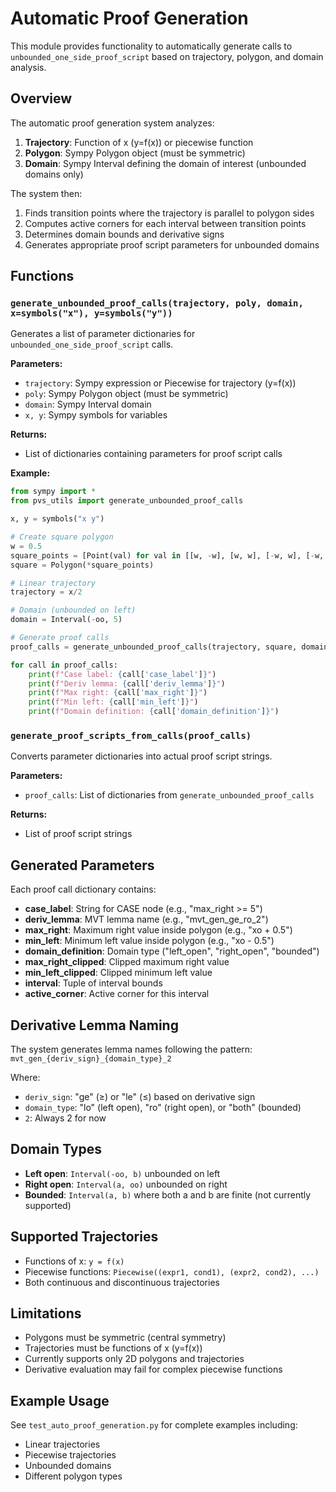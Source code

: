 # Automatic Proof Generation

This module provides functionality to automatically generate calls to `unbounded_one_side_proof_script` based on trajectory, polygon, and domain analysis.

## Overview

The automatic proof generation system analyzes:

1. **Trajectory**: Function of x (y=f(x)) or piecewise function
2. **Polygon**: Sympy Polygon object (must be symmetric)
3. **Domain**: Sympy Interval defining the domain of interest (unbounded domains only)

The system then:

1. Finds transition points where the trajectory is parallel to polygon sides
2. Computes active corners for each interval between transition points
3. Determines domain bounds and derivative signs
4. Generates appropriate proof script parameters for unbounded domains

## Functions

### `generate_unbounded_proof_calls(trajectory, poly, domain, x=symbols("x"), y=symbols("y"))`

Generates a list of parameter dictionaries for `unbounded_one_side_proof_script` calls.

**Parameters:**

- `trajectory`: Sympy expression or Piecewise for trajectory (y=f(x))
- `poly`: Sympy Polygon object (must be symmetric)
- `domain`: Sympy Interval domain
- `x, y`: Sympy symbols for variables

**Returns:**

- List of dictionaries containing parameters for proof script calls

**Example:**

```python
from sympy import *
from pvs_utils import generate_unbounded_proof_calls

x, y = symbols("x y")

# Create square polygon
w = 0.5
square_points = [Point(val) for val in [[w, -w], [w, w], [-w, w], [-w, -w]]]
square = Polygon(*square_points)

# Linear trajectory
trajectory = x/2

# Domain (unbounded on left)
domain = Interval(-oo, 5)

# Generate proof calls
proof_calls = generate_unbounded_proof_calls(trajectory, square, domain)

for call in proof_calls:
    print(f"Case label: {call['case_label']}")
    print(f"Deriv lemma: {call['deriv_lemma']}")
    print(f"Max right: {call['max_right']}")
    print(f"Min left: {call['min_left']}")
    print(f"Domain definition: {call['domain_definition']}")
```

### `generate_proof_scripts_from_calls(proof_calls)`

Converts parameter dictionaries into actual proof script strings.

**Parameters:**

- `proof_calls`: List of dictionaries from `generate_unbounded_proof_calls`

**Returns:**

- List of proof script strings

## Generated Parameters

Each proof call dictionary contains:

- **case_label**: String for CASE node (e.g., "max_right >= 5")
- **deriv_lemma**: MVT lemma name (e.g., "mvt_gen_ge_ro_2")
- **max_right**: Maximum right value inside polygon (e.g., "xo + 0.5")
- **min_left**: Minimum left value inside polygon (e.g., "xo - 0.5")
- **domain_definition**: Domain type ("left_open", "right_open", "bounded")
- **max_right_clipped**: Clipped maximum right value
- **min_left_clipped**: Clipped minimum left value
- **interval**: Tuple of interval bounds
- **active_corner**: Active corner for this interval

## Derivative Lemma Naming

The system generates lemma names following the pattern:
`mvt_gen_{deriv_sign}_{domain_type}_2`

Where:

- `deriv_sign`: "ge" (≥) or "le" (≤) based on derivative sign
- `domain_type`: "lo" (left open), "ro" (right open), or "both" (bounded)
- `2`: Always 2 for now

## Domain Types

- **Left open**: `Interval(-oo, b)` unbounded on left
- **Right open**: `Interval(a, oo)` unbounded on right
- **Bounded**: `Interval(a, b)` where both a and b are finite (not currently supported)

## Supported Trajectories

- Functions of x: `y = f(x)`
- Piecewise functions: `Piecewise((expr1, cond1), (expr2, cond2), ...)`
- Both continuous and discontinuous trajectories

## Limitations

- Polygons must be symmetric (central symmetry)
- Trajectories must be functions of x (y=f(x))
- Currently supports only 2D polygons and trajectories
- Derivative evaluation may fail for complex piecewise functions

## Example Usage

See `test_auto_proof_generation.py` for complete examples including:

- Linear trajectories
- Piecewise trajectories
- Unbounded domains
- Different polygon types
